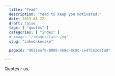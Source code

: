 ```yaml
---
  title: "Yead"
  description: "Yead to keep you motivated."
  date: 2019-01-22
  draft: false
  tags: [ "quotes" ]
  categories: [ "index" ]
  # image: "/images/face.jpg"
  slug: "cakecakecake"

  pageId: "d611eaf0-8988-4b8c-8c96-ce47262ca1a9"

---
```


Quotes r us.